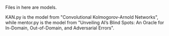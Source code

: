 Files in here are models.

KAN.py is the model from "Convolutional Kolmogorov-Arnold Networks", while mentor.py is the model from "Unveiling AI’s Blind Spots: An Oracle for In-Domain, Out-of-Domain, and Adversarial Errors".
